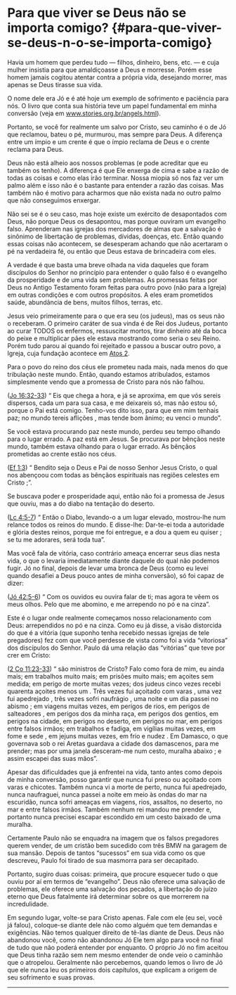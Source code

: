 # Para que viver se Deus não se importa comigo? {#para-que-viver-se-deus-n-o-se-importa-comigo}

Havia um homem que perdeu tudo — filhos, dinheiro, bens, etc. — e cuja mulher insistia para que amaldiçoasse a Deus e morresse. Porém esse homem jamais cogitou atentar contra a própria vida, desejando morrer, mas apenas se Deus tirasse sua vida.

O nome dele era Jó e é até hoje um exemplo de sofrimento e paciência para nós. O livro que conta sua história teve um papel fundamental em minha conversão (veja em www.stories.org.br/angels.html).

Portanto, se você for realmente um salvo por Cristo, seu caminho é o de Jó que reclamou, bateu o pé, murmurou, mas sempre para Deus. A diferença entre um ímpio e um crente é que o ímpio reclama de Deus e o crente reclama para Deus.

Deus não está alheio aos nossos problemas (e pode acreditar que eu também os tenho). A diferença é que Ele enxerga de cima e sabe a razão de todas as coisas e como elas irão terminar. Nossa miopia só nos faz ver um palmo além e isso não é o bastante para entender a razão das coisas. Mas também não é motivo para acharmos que não exista nada no outro palmo que não conseguimos enxergar.

Não sei se é o seu caso, mas hoje existe um exército de desapontados com Deus, não porque Deus os desapontou, mas porque ouviram um evangelho falso. Aprenderam nas igrejas dos mercadores de almas que a salvação é sinônimo de libertação de problemas, dívidas, doenças, etc. Então quando essas coisas não acontecem, se desesperam achando que não acertaram o pé na verdadeira fé, ou então que Deus estava de brincadeira com eles.

A verdade é que basta uma breve olhada na vida daqueles que foram discípulos do Senhor no princípio para entender o quão falso é o evangelho da prosperidade e de uma vida sem problemas. As promessas feitas por Deus no Antigo Testamento foram feitas para outro povo (não para a Igreja) em outras condições e com outros propósitos. A eles eram prometidos saúde, abundância de bens, muitos filhos, terras, etc.

Jesus veio primeiramente para o que era seu (os judeus), mas os seus não o receberam. O primeiro caráter de sua vinda é de Rei dos Judeus, portanto ao curar TODOS os enfermos, ressuscitar mortos, tirar dinheiro até da boca do peixe e multiplicar pães ele estava mostrando como seria o seu Reino. Porém tudo parou aí quando foi rejeitado e passou a buscar outro povo, a Igreja, cuja fundação acontece em [Atos 2](http://bibliaonline.com.br/acf/atos/2).

Para o povo do reino dos céus ele prometeu nada mais, nada menos do que tribulação neste mundo. Então, quando estamos atribulados, estamos simplesmente vendo que a promessa de Cristo para nós não falhou.

([Jo 16:32-33](http://bibliaonline.com.br/acf/jo/16/32-33)) “ Eis que chega a hora, e já se aproxima, em que vós sereis dispersos, cada um para sua casa, e me deixareis só, mas não estou só, porque o Pai está comigo. Tenho-vos dito isso, para que em mim tenhais paz; no mundo tereis aflições , mas tende bom ânimo; eu venci o mundo”.

Se você estava procurando paz neste mundo, perdeu seu tempo olhando para o lugar errado. A paz está em Jesus. Se procurava por bênçãos neste mundo, também estava olhando para o lugar errado. As bênçãos prometidas ao crente estão nos céus.

([Ef 1:3](http://bibliaonline.com.br/acf/ef/1/3)) “ Bendito seja o Deus e Pai de nosso Senhor Jesus Cristo, o qual nos abençoou com todas as bênçãos espirituais nas regiões celestes em Cristo ;”.

Se buscava poder e prosperidade aqui, então não foi a promessa de Jesus que ouviu, mas a do diabo na tentação do deserto.

([Lc 4:5-7](http://bibliaonline.com.br/acf/lc/4/5-7)) “ Então o Diabo, levando-o a um lugar elevado, mostrou-lhe num relance todos os reinos do mundo. E disse-lhe: Dar-te-ei toda a autoridade e glória destes reinos, porque me foi entregue, e a dou a quem eu quiser ; se tu me adorares, será toda tua”.

Mas você fala de vitória, caso contrário ameaça encerrar seus dias nesta vida, o que o levaria imediatamente diante daquele do qual não podemos fugir. Jó no final, depois de levar uma bronca de Deus (como eu levei quando desafiei a Deus pouco antes de minha conversão), só foi capaz de dizer:

([Jó 42:5-6](http://bibliaonline.com.br/acf/jó/42/5-6)) “ Com os ouvidos eu ouvira falar de ti; mas agora te vêem os meus olhos. Pelo que me abomino, e me arrependo no pó e na cinza”.

Este é o lugar onde realmente começamos nosso relacionamento com Deus: arrependidos no pó e na cinza. Como eu já disse, a visão distorcida do que é a vitória (que suponho tenha recebido nessas igrejas de tele pregadores) fez com que você perdesse de vista como foi a vida “vitoriosa” dos discípulos do Senhor. Paulo dá uma relação das “vitórias” que teve por crer em Cristo:

([2 Co 11:23-33](http://bibliaonline.com.br/acf/2co/11/23-33)) “ são ministros de Cristo? Falo como fora de mim, eu ainda mais; em trabalhos muito mais; em prisões muito mais; em açoites sem medida; em perigo de morte muitas vezes; dos judeus cinco vezes recebi quarenta açoites menos um . Três vezes fui açoitado com varas , uma vez fui apedrejado , três vezes sofri naufrágio , uma noite e um dia passei no abismo ; em viagens muitas vezes, em perigos de rios, em perigos de salteadores , em perigos dos da minha raça, em perigos dos gentios, em perigos na cidade, em perigos no deserto, em perigos no mar, em perigos entre falsos irmãos; em trabalhos e fadiga, em vigílias muitas vezes, em fome e sede , em jejuns muitas vezes, em frio e nudez . Em Damasco, o que governava sob o rei Aretas guardava a cidade dos damascenos, para me prender; mas por uma janela desceram-me num cesto, muralha abaixo ; e assim escapei das suas mãos”.

Apesar das dificuldades que já enfrentei na vida, tanto antes como depois de minha conversão, posso garantir que nunca fui preso ou açoitado com varas e chicotes. Também nunca vi a morte de perto, nunca fui apedrejado, nunca naufraguei, nunca passei a noite em meio às ondas do mar na escuridão, nunca sofri ameaças em viagens, rios, assaltos, no deserto, no mar e entre falsos irmãos. Também nenhum rei mandou me prender e, portanto nunca precisei escapar escondido em um cesto baixado de uma muralha.

Certamente Paulo não se enquadra na imagem que os falsos pregadores querem vender, de um cristão bem sucedido com três BMW na garagem de sua mansão. Depois de tantos “sucessos” em sua vida como os que descreveu, Paulo foi tirado de sua masmorra para ser decapitado.

Portanto, sugiro duas coisas: primeira, que procure esquecer tudo o que ouviu por aí em termos de “evangelho”. Deus não oferece uma salvação de problemas, ele oferece uma salvação dos pecados, a libertação do juízo eterno que Deus fatalmente irá determinar sobre os que morrerem na incredulidade.

Em segundo lugar, volte-se para Cristo apenas. Fale com ele (eu sei, você já falou), coloque-se diante dele não como alguém que tem demandas e exigências. Não temos qualquer direito de tê-las diante de Deus. Deus não abandonou você, como não abandonou Jó Ele tem algo para você no final de tudo que não poderá entender por enquanto. O próprio Jó no fim aceitou que Deus tinha razão sem nem mesmo entender de onde veio o caminhão que o atropelou. Geralmente não percebemos, quando lemos o livro de Jó que ele nunca leu os primeiros dois capítulos, que explicam a origem de seu sofrimento e suas provas.

*****